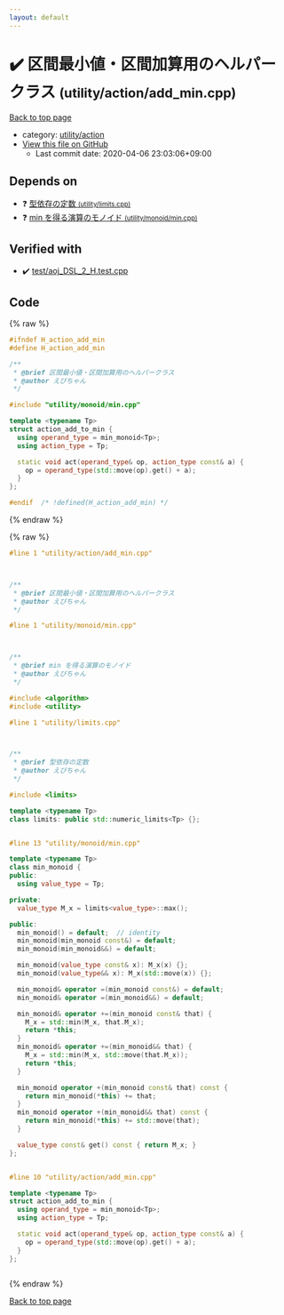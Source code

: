 ```yaml
---
layout: default
---
```


<!-- mathjax config similar to math.stackexchange -->
<script type="text/javascript" async
  src="https://cdnjs.cloudflare.com/ajax/libs/mathjax/2.7.5/MathJax.js?config=TeX-MML-AM_CHTML">
</script>
<script type="text/x-mathjax-config">
  MathJax.Hub.Config({
    TeX: { equationNumbers: { autoNumber: "AMS" }},
    tex2jax: {
      inlineMath: [ ['$','$'] ],
      processEscapes: true
    },
    "HTML-CSS": { matchFontHeight: false },
    displayAlign: "left",
    displayIndent: "2em"
  });
</script>

<script type="text/javascript" src="https://cdnjs.cloudflare.com/ajax/libs/jquery/3.4.1/jquery.min.js"></script>
<script src="https://cdn.jsdelivr.net/npm/jquery-balloon-js@1.1.2/jquery.balloon.min.js" integrity="sha256-ZEYs9VrgAeNuPvs15E39OsyOJaIkXEEt10fzxJ20+2I=" crossorigin="anonymous"></script>
<script type="text/javascript" src="../../../assets/js/copy-button.js"></script>
<link rel="stylesheet" href="../../../assets/css/copy-button.css" />


# :heavy_check_mark: 区間最小値・区間加算用のヘルパークラス <small>(utility/action/add_min.cpp)</small>

<a href="../../../index.html">Back to top page</a>

* category: <a href="../../../index.html#f9ed6bc15c58239d0b090799c8486b17">utility/action</a>
* <a href="{{ site.github.repository_url }}/blob/master/utility/action/add_min.cpp">View this file on GitHub</a>
    - Last commit date: 2020-04-06 23:03:06+09:00




## Depends on

* :question: <a href="../limits.cpp.html">型依存の定数 <small>(utility/limits.cpp)</small></a>
* :question: <a href="../monoid/min.cpp.html">min を得る演算のモノイド <small>(utility/monoid/min.cpp)</small></a>


## Verified with

* :heavy_check_mark: <a href="../../../verify/test/aoj_DSL_2_H.test.cpp.html">test/aoj_DSL_2_H.test.cpp</a>


## Code

<a id="unbundled"></a>
{% raw %}
```cpp
#ifndef H_action_add_min
#define H_action_add_min

/**
 * @brief 区間最小値・区間加算用のヘルパークラス
 * @author えびちゃん
 */

#include "utility/monoid/min.cpp"

template <typename Tp>
struct action_add_to_min {
  using operand_type = min_monoid<Tp>;
  using action_type = Tp;

  static void act(operand_type& op, action_type const& a) {
    op = operand_type(std::move(op).get() + a);
  }
};

#endif  /* !defined(H_action_add_min) */

```
{% endraw %}

<a id="bundled"></a>
{% raw %}
```cpp
#line 1 "utility/action/add_min.cpp"



/**
 * @brief 区間最小値・区間加算用のヘルパークラス
 * @author えびちゃん
 */

#line 1 "utility/monoid/min.cpp"



/**
 * @brief min を得る演算のモノイド
 * @author えびちゃん
 */

#include <algorithm>
#include <utility>

#line 1 "utility/limits.cpp"



/**
 * @brief 型依存の定数
 * @author えびちゃん
 */

#include <limits>

template <typename Tp>
class limits: public std::numeric_limits<Tp> {};


#line 13 "utility/monoid/min.cpp"

template <typename Tp>
class min_monoid {
public:
  using value_type = Tp;

private:
  value_type M_x = limits<value_type>::max();

public:
  min_monoid() = default;  // identity
  min_monoid(min_monoid const&) = default;
  min_monoid(min_monoid&&) = default;

  min_monoid(value_type const& x): M_x(x) {};
  min_monoid(value_type&& x): M_x(std::move(x)) {};

  min_monoid& operator =(min_monoid const&) = default;
  min_monoid& operator =(min_monoid&&) = default;

  min_monoid& operator +=(min_monoid const& that) {
    M_x = std::min(M_x, that.M_x);
    return *this;
  }
  min_monoid& operator +=(min_monoid&& that) {
    M_x = std::min(M_x, std::move(that.M_x));
    return *this;
  }

  min_monoid operator +(min_monoid const& that) const {
    return min_monoid(*this) += that;
  }
  min_monoid operator +(min_monoid&& that) const {
    return min_monoid(*this) += std::move(that);
  }

  value_type const& get() const { return M_x; }
};


#line 10 "utility/action/add_min.cpp"

template <typename Tp>
struct action_add_to_min {
  using operand_type = min_monoid<Tp>;
  using action_type = Tp;

  static void act(operand_type& op, action_type const& a) {
    op = operand_type(std::move(op).get() + a);
  }
};



```
{% endraw %}

<a href="../../../index.html">Back to top page</a>

